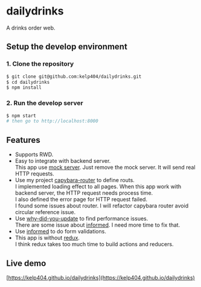 # dailydrinks
A drinks order web.

## Setup the develop environment
### 1. Clone the repository
```bash
$ git clone git@github.com:kelp404/dailydrinks.git
$ cd dailydrinks
$ npm install
```

### 2. Run the develop server
```bash
$ npm start
# then go to http://localhost:8000
```

## Features
+ Supports RWD.
+ Easy to integrate with backend server.  
  This app use [mock server](/src/mock-server.js). Just remove the mock server. It will send real HTTP requests.
+ Use my project [capybara-router](https://github.com/kelp404/capybara-router) to define routs.  
  I implemented loading effect to all pages. When this app work with backend server, the HTTP request needs process time.  
  I also defined the error page for HTTP request failed.  
  I found some issues about router. I will refactor capybara router avoid circular reference issue.
+ Use [why-did-you-update](https://github.com/maicki/why-did-you-update) to find performance issues.  
  There are some issue about [informed](https://github.com/joepuzzo/informed). I need more time to fix that.
+ Use [informed](https://github.com/joepuzzo/informed) to do form validations.
+ This app is without [redux](https://github.com/reduxjs/redux).  
  I think redux takes too much time to build actions and reducers.

## Live demo
[https://kelp404.github.io/dailydrinks](https://kelp404.github.io/dailydrinks)
